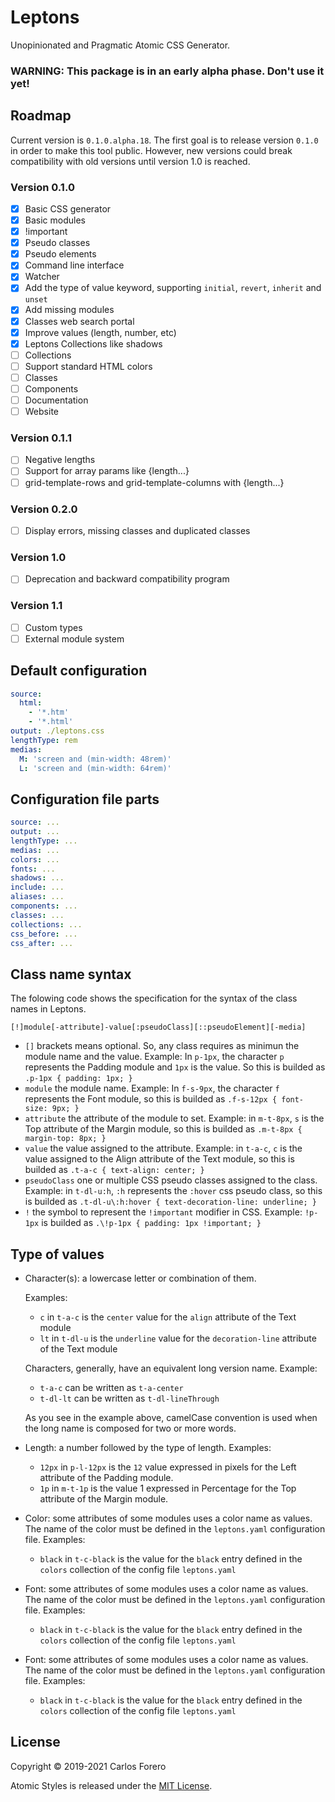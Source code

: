 # Leptons

Unopinionated and Pragmatic Atomic CSS Generator.

### WARNING: This package is in an early alpha phase. Don't use it yet!

## Roadmap

Current version is `0.1.0.alpha.18`. The first goal is to release version `0.1.0` in order to make this tool public. However, new versions could break compatibility with old versions until version 1.0 is reached.

### Version 0.1.0
- [x] Basic CSS generator
- [x] Basic modules
- [x] !important
- [x] Pseudo classes
- [x] Pseudo elements
- [x] Command line interface
- [x] Watcher
- [x] Add the type of value keyword, supporting `initial`, `revert`, `inherit` and `unset`
- [x] Add missing modules
- [x] Classes web search portal
- [x] Improve values (length, number, etc)
- [x] Leptons Collections like shadows
- [ ] Collections
- [ ] Support standard HTML colors
- [ ] Classes
- [ ] Components
- [ ] Documentation
- [ ] Website

### Version 0.1.1
- [ ] Negative lengths
- [ ] Support for array params like {length...}
- [ ] grid-template-rows and grid-template-columns with {length...}

### Version 0.2.0
- [ ] Display errors, missing classes and duplicated classes

### Version 1.0
- [ ] Deprecation and backward compatibility program

### Version 1.1
- [ ] Custom types
- [ ] External module system

## Default configuration

``` yaml
source:
  html:
    - '*.htm'
    - '*.html'
output: ./leptons.css
lengthType: rem
medias:
  M: 'screen and (min-width: 48rem)'
  L: 'screen and (min-width: 64rem)'
```

## Configuration file parts
```yaml
source: ...
output: ...
lengthType: ...
medias: ...
colors: ...
fonts: ...
shadows: ...
include: ...
aliases: ...
components: ...
classes: ...
collections: ...
css_before: ...
css_after: ...
```

## Class name syntax

The folowing code shows the specification for the syntax of the class names in Leptons.

```
[!]module[-attribute]-value[:pseudoClass][::pseudoElement][-media]
```
* `[]` brackets means optional.
  So, any class requires as minimun the module name and the value.
  Example: In `p-1px`, the character `p` represents the Padding module and `1px`  is the value. So this is builded as `.p-1px { padding: 1px; }`
* `module` the module name.
  Example: In `f-s-9px`, the character `f` represents the Font module, so this is builded as `.f-s-12px { font-size: 9px; }`
* `attribute` the attribute of the module to set.
  Example: in `m-t-8px`, `s` is the Top attribute of the Margin module, so this is builded as `.m-t-8px { margin-top: 8px; }`
* `value` the value assigned to the attribute.
  Example: in `t-a-c`, `c` is the value assigned to the Align attribute of the Text module, so this is builded as `.t-a-c { text-align: center; }`
* `pseudoClass` one or multiple CSS pseudo classes assigned to the class.
Example: in `t-dl-u:h`, `:h` represents the `:hover` css pseudo class, so this is builded as `.t-dl-u\:h:hover { text-decoration-line: underline; }`
* `!` the symbol to represent the `!important` modifier in CSS.
  Example: `!p-1px` is builded as `.\!p-1px { padding: 1px !important; }`


## Type of values

* Character(s): a lowercase letter or combination of them.

  Examples:

  * `c` in `t-a-c` is the `center` value for the `align` attribute of the Text module
  * `lt` in `t-dl-u` is the `underline` value for the `decoration-line` attribute of the Text module

  Characters, generally, have an equivalent long version name.
  Example:

  * `t-a-c` can be written as `t-a-center`
  * `t-dl-lt` can be written as `t-dl-lineThrough`

  As you see in the example above, camelCase convention is used when the long name is composed for two or more words.

* Length:  a number followed by the type of length.
  Examples:

  * `12px` in `p-l-12px` is the  `12` value expressed in pixels for the Left attribute of the Padding module.
  * `1p` in `m-t-1p` is the value 1 expressed in Percentage for the Top attribute of the Margin module.

* Color: some attributes of some modules uses a color name as values. The name of the color must be defined in the `leptons.yaml` configuration file.
Examples:

  * `black` in `t-c-black` is the value for the `black` entry defined in the `colors` collection of the config file `leptons.yaml`

* Font: some attributes of some modules uses a color name as values. The name of the color must be defined in the `leptons.yaml` configuration file.
  Examples:

  * `black` in `t-c-black` is the value for the `black` entry defined in the `colors` collection of the config file `leptons.yaml`

* Font: some attributes of some modules uses a color name as values. The name of the color must be defined in the `leptons.yaml` configuration file.
  Examples:

  * `black` in `t-c-black` is the value for the `black` entry defined in the `colors` collection of the config file `leptons.yaml`



## License

Copyright © 2019-2021 Carlos Forero

Atomic Styles is released under the [MIT License](LICENSE).


